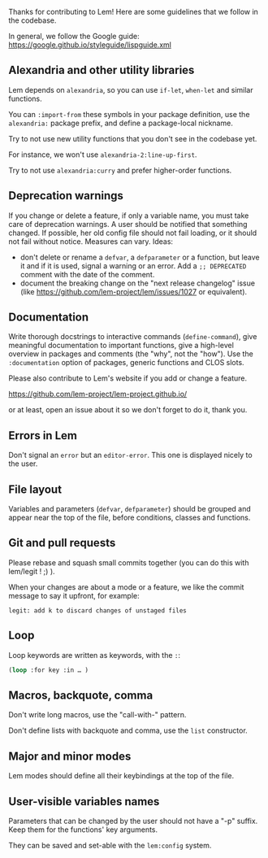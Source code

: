 
Thanks for contributing to Lem! Here are some guidelines that we follow in the codebase.

In general, we follow the Google guide: https://google.github.io/styleguide/lispguide.xml


## Alexandria and other utility libraries

Lem depends on `alexandria`, so you can use `if-let`, `when-let` and similar functions.

You can `:import-from` these symbols in your package definition, use the `alexandria:` package prefix, and define a package-local nickname.

Try to not use new utility functions that you don't see in the codebase yet.

For instance, we won't use `alexandria-2:line-up-first`.

Try to not use `alexandria:curry` and prefer higher-order functions.


## Deprecation warnings

If you change or delete a feature, if only a variable name, you must
take care of deprecation warnings. A user should be notified that
something changed. If possible, her old config file should not fail
loading, or it should not fail without notice. Measures can vary. Ideas:

- don't delete or rename a `defvar`, a `defparameter` or a function, but leave it and if it is used, signal a warning or an error. Add a `;; DEPRECATED` comment with the date of the comment.
- document the breaking change on the "next release changelog" issue (like https://github.com/lem-project/lem/issues/1027 or equivalent).


## Documentation

Write thorough docstrings to interactive commands (`define-command`),
give meaningful documentation to important functions, give a
high-level overview in packages and comments (the "why", not the
"how"). Use the `:documentation` option of packages, generic functions
and CLOS slots.

Please also contribute to Lem's website if you add or change a feature.

https://github.com/lem-project/lem-project.github.io/

or at least, open an issue about it so we don't forget to do it, thank you.


## Errors in Lem

Don't signal an `error` but an `editor-error`. This one is displayed nicely to the user.

## File layout

Variables and parameters (`defvar`, `defparameter`) should be grouped
and appear near the top of the file, before conditions, classes and
functions.

## Git and pull requests

Please rebase and squash small commits together (you can do this with lem/legit ! ;) ).

When your changes are about a mode or a feature, we like the commit message to say it upfront, for example:

    legit: add k to discard changes of unstaged files

## Loop

Loop keywords are written as keywords, with the `:`:

```lisp
(loop :for key :in … )
```

## Macros, backquote, comma

Don't write long macros, use the "call-with-" pattern.

Don't define lists with backquote and comma, use the `list` constructor.


## Major and minor modes

Lem modes should define all their keybindings at the top of the file.

## User-visible variables names

Parameters that can be changed by the user should not have a "-p"
suffix. Keep them for the functions' key arguments.

They can be saved and set-able with the `lem:config` system.
